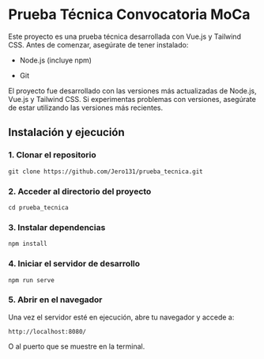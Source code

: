 # Prueba Técnica Convocatoria MoCa
Este proyecto es una prueba técnica desarrollada con Vue.js y Tailwind CSS.
Antes de comenzar, asegúrate de tener instalado:

* Node.js (incluye npm)

* Git

El proyecto fue desarrollado con las versiones más actualizadas de Node.js, Vue.js y Tailwind CSS. Si experimentas problemas con versiones, asegúrate de estar utilizando las versiones más recientes.

## Instalación y ejecución

### 1. Clonar el repositorio
```
git clone https://github.com/Jero131/prueba_tecnica.git
```
### 2. Acceder al directorio del proyecto
```
cd prueba_tecnica
```
### 3. Instalar dependencias
```
npm install
```
### 4. Iniciar el servidor de desarrollo
```
npm run serve
```
### 5. Abrir en el navegador
Una vez el servidor esté en ejecución, abre tu navegador y accede a:
```
http://localhost:8080/
```
O al puerto que se muestre en la terminal.
